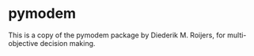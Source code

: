 # pymodem

This is a copy of the pymodem package by Diederik M. Roijers,
for multi-objective decision making.